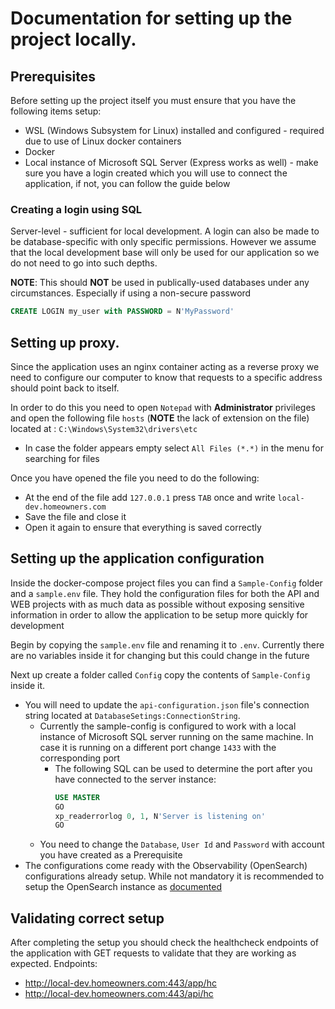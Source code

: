 # Documentation for setting up the project locally.

## Prerequisites
Before setting up the project itself you must ensure that you have the following items setup:
- WSL (Windows Subsystem for Linux) installed and configured - required due to use of Linux docker containers
- Docker
- Local instance of Microsoft SQL Server (Express works as well) - make sure you have a login created which you will use to connect the application, if not, you can follow the guide below

### Creating a login using SQL

Server-level - sufficient for local development. A login can also be made to be database-specific with only specific permissions.
However we assume that the local development base will only be used for our application so we do not need to go into such depths.

**NOTE**: This should **NOT** be used in publically-used databases under any circumstances. Especially if using a non-secure password
```sql
CREATE LOGIN my_user with PASSWORD = N'MyPassword'
```

## Setting up proxy.
Since the application uses an nginx container acting as a reverse proxy we need to configure our computer to know that requests to a specific address should point back to itself.

In order to do this you need to open `Notepad` with **Administrator** privileges and open the following file `hosts` (**NOTE** the lack of extension on the file) located at : `C:\Windows\System32\drivers\etc`
- In case the folder appears empty select `All Files (*.*)` in the menu for searching for files

Once you have opened the file you need to do the following:
- At the end of the file add `127.0.0.1` press `TAB` once and write `local-dev.homeowners.com`
- Save the file and close it
- Open it again to ensure that everything is saved correctly

## Setting up the application configuration

Inside the docker-compose project files you can find a `Sample-Config` folder and a `sample.env` file.
They hold the configuration files for both the API and WEB projects with as much data as possible without exposing sensitive information in order to allow the application to be setup more quickly for development

Begin by copying the `sample.env` file and renaming it to `.env`. Currently there are no variables inside it for changing but this could change in the future

Next up create a folder called `Config` copy the contents of `Sample-Config` inside it.
- You will need to update the `api-configuration.json` file's connection string located at `DatabaseSetings:ConnectionString`.
  - Currently the sample-config is configured to work with a local instance of Microsoft SQL server running on the same machine. In case it is running on a different port change `1433` with the corresponding port
    - The following SQL can be used to determine the port after you have connected to the server instance:
        ```sql
        USE MASTER
        GO
        xp_readerrorlog 0, 1, N'Server is listening on'
        GO
        ```
  - You need to change the `Database`, `User Id` and `Password` with account you have created as a Prerequisite
- The configurations come ready with the Observability (OpenSearch) configurations already setup. While not mandatory it is recommended to setup the OpenSearch instance as [documented](./lib/HomeOwners.Lib.Observability/Docs/OpenSearch/LocalSetup.md)

## Validating correct setup
After completing the setup you should check the healthcheck endpoints of the application with GET requests to validate that they are working as expected.
Endpoints:
- http://local-dev.homeowners.com:443/app/hc
- http://local-dev.homeowners.com:443/api/hc
